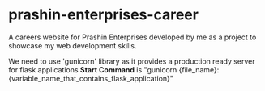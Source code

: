 # prashin-enterprises-career
A careers website for Prashin Enterprises developed by me as a project to showcase my web development skills.

We need to use 'gunicorn' library as it provides a production ready server for flask applications
**Start Command** is "gunicorn {file_name}:{variable_name_that_contains_flask_application}"